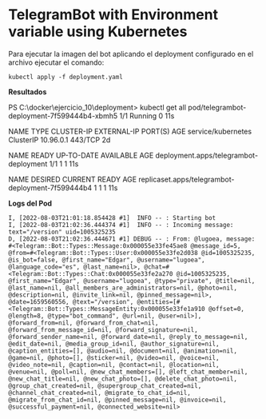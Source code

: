 # TelegramBot with Environment variable using Kubernetes

Para ejecutar la imagen del bot aplicando el deployment configurado en el archivo ejecutar el comando:

```plaintext
kubectl apply -f deployment.yaml
```

**Resultados** 

PS C:\docker\ejercicio_10\deployment> kubectl get all
pod/telegrambot-deployment-7f599444b4-xbmh5   1/1     Running   0          11s

NAME                 TYPE        CLUSTER-IP   EXTERNAL-IP   PORT(S)   AGE
service/kubernetes   ClusterIP   10.96.0.1    <none>        443/TCP   2d

NAME                                     READY   UP-TO-DATE   AVAILABLE   AGE
deployment.apps/telegrambot-deployment   1/1     1            1           11s

NAME                                                DESIRED   CURRENT   READY   AGE
replicaset.apps/telegrambot-deployment-7f599444b4   1         1         1       11s

**Logs del Pod**

```plaintext
I, [2022-08-03T21:01:18.854428 #1]  INFO -- : Starting bot
I, [2022-08-03T21:02:36.444374 #1]  INFO -- : Incoming message: text="/version" uid=1005325235
D, [2022-08-03T21:02:36.444671 #1] DEBUG -- : From: @lugoea, message: #<Telegram::Bot::Types::Message:0x000055e33fe45ae8 @message_id=5, @from=#<Telegram::Bot::Types::User:0x000055e33fe2d038 @id=1005325235, @is_bot=false, @first_name="Edgar", @username="lugoea", @language_code="es", @last_name=nil>, @chat=#<Telegram::Bot::Types::Chat:0x000055e33fe2a270 @id=1005325235, @first_name="Edgar", @username="lugoea", @type="private", @title=nil, @last_name=nil, @all_members_are_administrators=nil, @photo=nil, @description=nil, @invite_link=nil, @pinned_message=nil>, @date=1659560556, @text="/version", @entities=[#<Telegram::Bot::Types::MessageEntity:0x000055e33fe1a910 @offset=0, @length=8, @type="bot_command", @url=nil, @user=nil>], @forward_from=nil, @forward_from_chat=nil, @forward_from_message_id=nil, @forward_signature=nil, @forward_sender_name=nil, @forward_date=nil, @reply_to_message=nil, @edit_date=nil, @media_group_id=nil, @author_signature=nil, @caption_entities=[], @audio=nil, @document=nil, @animation=nil, @game=nil, @photo=[], @sticker=nil, @video=nil, @voice=nil, @video_note=nil, @caption=nil, @contact=nil, @location=nil, @venue=nil, @poll=nil, @new_chat_members=[], @left_chat_member=nil, @new_chat_title=nil, @new_chat_photo=[], @delete_chat_photo=nil, @group_chat_created=nil, @supergroup_chat_created=nil, @channel_chat_created=nil, @migrate_to_chat_id=nil, @migrate_from_chat_id=nil, @pinned_message=nil, @invoice=nil, @successful_payment=nil, @connected_website=nil>
```
